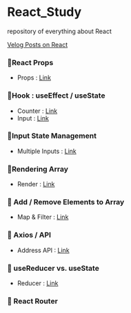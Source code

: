 # React_Study

repository of everything about React

[Velog Posts on React](https://velog.io/@jiselectric?tag=React)

### 📍React Props 
- Props : [Link](https://github.com/jiselectric/React_Study/blob/main/src/routers/Hello.js)

### 📍Hook : useEffect / useState 
- Counter : [Link](https://github.com/jiselectric/React_Study/blob/main/src/routers/Counter.js)
- Input : [Link](https://github.com/jiselectric/React_Study/blob/main/src/routers/Input.js)

### 📍Input State Management
- Multiple Inputs : [Link](https://github.com/jiselectric/React_Study/blob/main/src/routers/Inputs.js)

### 📍Rendering Array 
- Render : [Link](https://github.com/jiselectric/React_Study/blob/main/src/routers/UserList.js)

### 📍 Add / Remove Elements to Array
- Map & Filter : [Link](https://github.com/jiselectric/React_Study/blob/main/src/routers/CreateUser.js)

### 📍 Axios / API 
- Address API : [Link](https://github.com/jiselectric/React_Study/blob/main/src/routers/Address.js)

### 📍 useReducer vs. useState
- Reducer : [Link](https://github.com/jiselectric/React_Study/blob/main/src/routers/CounterReducer.js)

### 📍 React Router
